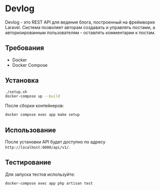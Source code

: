 # Devlog

Devlog - это REST API для ведения блога, построенный на фреймворке Laravel. Система позволяет авторам создавать и управлять постами, а авторизированным пользователям - оставлять комментарии к постам.

## Требования

- Docker
- Docker Compose

## Установка
```bash
./setup.sh
docker-compose up --build
```
После сборки контейнеров:
```bash
docker compose exec app make setup
```

## Использование

После установки API будет доступно по адресу `http://localhost:8000/api/v1/`.

## Тестирование

Для запуска тестов используйте:
```bash
docker-compose exec app php artisan test
```

